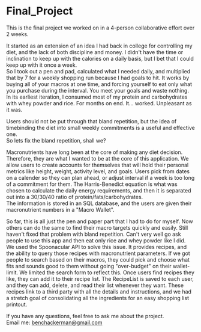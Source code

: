 # Final_Project

This is the final project we worked on in a 4-person collaborative effort over 2 weeks.  

It started as an extension of an idea I had back in college for controlling my diet, and the lack of both discipline and money.
I didn't have the time or inclination to keep up with the calories on a daily basis, but I bet that I could keep up with it once a week.  
So I took out a pen and pad, calculated what I needed daily, and multiplied that by 7 for a weekly shopping run because I had goals to hit.
It works by buying all of your macros at one time, and forcing yourself to eat only what you purchase during the interval. 
You meet your goals and waste nothing.  
In its earliest iteration, I consumed most of my protein and carbohydrates with whey powder and rice.  For months on end.  It... worked. Unpleasant as it was.

Users should not be put through that bland repetition, but the idea of timebinding the diet into small weekly commitments is a useful and effective one.  
So lets fix the bland repetition, shall we? 

Macronutrients have long been at the core of making any diet decision.  Therefore, they are what I wanted to be at the core of this application.
We allow users to create accounts for themselves that will hold their personal metrics like height, weight, activity level, and goals. Users 
pick from dates on a calender so they can plan ahead, or adjust interval if a week is too long of a commitment for them.  The Harris-Benedict equation is
what was chosen to calculate the daily energy requirements, and then it is separated out into a 30/30/40 ratio of protein/fats/carbohydrates.  
The information is stored in an SQL database, and the users are given their macronutrient numbers in a "Macro Wallet". 

So far, this is all just the pen and paper part that I had to do for myself.  Now others can do the same to find their macro targets quickly and easily.
Still haven't fixed that problem with bland repetition.  Can't very well go ask people to use this app and then eat only rice and whey powder like I did.  
We used the Spoonacular API to solve this issue.  It provides recipes, and the ability to query those recipes with macronutrient parameters.  If we got
people to search based on their macros, they could pick and choose what fits and sounds good to them without going "over-budget" on their wallet-limit. 
We limited the search form to reflect this.  Once users find recipes they like, they can add it to their recipe list. The RecipeList is saved to each user, 
and they can add, delete, and read their list whenever they want.
These recipes link to a third party with all the details and instructions, and we had a stretch goal of consolidating all the ingredients for an easy
shopping list printout.  

If you have any questions, feel free to ask me about the project.  
Email me: benchackerman@gmail.com
